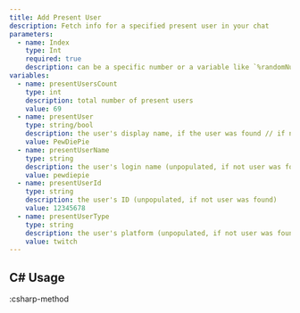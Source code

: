 ```yaml
---
title: Add Present User
description: Fetch info for a specified present user in your chat
parameters:
  - name: Index
    type: Int
    required: true
    description: can be a specific number or a variable like `%randomNumber%`. The index starts at `0`, so `0` will be the first user in your viewers list, `1` the second etc.
variables:
  - name: presentUsersCount
    type: int
    description: total number of present users
    value: 69
  - name: presentUser
    type: string/bool
    description: the user's display name, if the user was found // if no user was found, it will default to `False`
    value: PewDiePie
  - name: presentUserName
    type: string
    description: the user's login name (unpopulated, if not user was found)
    value: pewdiepie
  - name: presentUserId
    type: string
    description: the user's ID (unpopulated, if not user was found)
    value: 12345678
  - name: presentUserType
    type: string
    description: the user's platform (unpopulated, if not user was found)
    value: twitch
---
```


## C# Usage
:csharp-method
